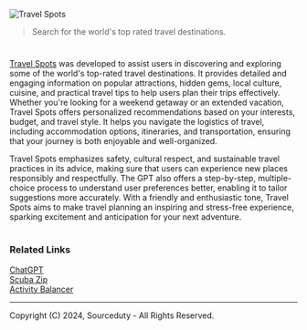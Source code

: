 ![Travel Spots](https://github.com/user-attachments/assets/35053fb5-cc1f-4685-8180-947d4aa24356)

> Search for the world's top rated travel destinations.

#

[Travel Spots](https://chatgpt.com/g/g-4p0flZFw6-travel-spots) was developed to assist users in discovering and exploring some of the world's top-rated travel destinations. It provides detailed and engaging information on popular attractions, hidden gems, local culture, cuisine, and practical travel tips to help users plan their trips effectively. Whether you're looking for a weekend getaway or an extended vacation, Travel Spots offers personalized recommendations based on your interests, budget, and travel style. It helps you navigate the logistics of travel, including accommodation options, itineraries, and transportation, ensuring that your journey is both enjoyable and well-organized.

Travel Spots emphasizes safety, cultural respect, and sustainable travel practices in its advice, making sure that users can experience new places responsibly and respectfully. The GPT also offers a step-by-step, multiple-choice process to understand user preferences better, enabling it to tailor suggestions more accurately. With a friendly and enthusiastic tone, Travel Spots aims to make travel planning an inspiring and stress-free experience, sparking excitement and anticipation for your next adventure.

#
### Related Links

[ChatGPT](https://github.com/sourceduty/ChatGPT)
<br>
[Scuba Zip](https://github.com/sourceduty/Scuba_Zip)
<br>
[Activity Balancer](https://github.com/sourceduty/Activity_Balancer)

***
Copyright (C) 2024, Sourceduty - All Rights Reserved.
